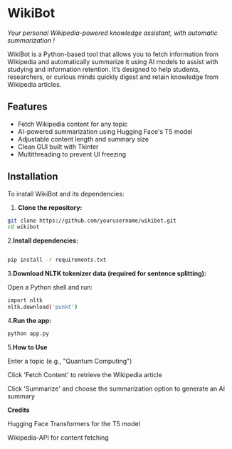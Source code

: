 # WikiBot  
*Your personal Wikipedia-powered knowledge assistant, with automatic summarization !*

WikiBot is a Python-based tool that allows you to fetch information from Wikipedia and automatically summarize it using AI models to assist with studying and information retention. It’s designed to help students, researchers, or curious minds quickly digest and retain knowledge from Wikipedia articles.

##  Features

- Fetch Wikipedia content for any topic
- AI-powered summarization using Hugging Face's T5 model
- Adjustable content length and summary size
- Clean GUI built with Tkinter
- Multithreading to prevent UI freezing

## Installation

To install WikiBot and its dependencies:

1. **Clone the repository:**

```bash
git clone https://github.com/yourusername/wikibot.git
cd wikibot
```

2.**Install dependencies:**

```bash

pip install -r requirements.txt
```
3.**Download NLTK tokenizer data (required for sentence splitting):**

Open a Python shell and run:
```bash
import nltk
nltk.download('punkt')
```

4.**Run the app:**

```bash
python app.py
```
5.**How to Use**

Enter a topic (e.g., "Quantum Computing")

Click 'Fetch Content' to retrieve the Wikipedia article

Click 'Summarize' and choose the summarization option  to generate an AI summary

**Credits**

Hugging Face Transformers for the T5 model

Wikipedia-API for content fetching



